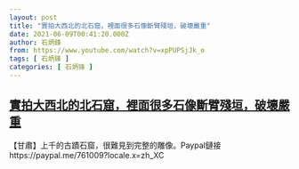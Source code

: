 ```yaml
---
layout: post
title: "實拍大西北的北石窟，裡面很多石像斷臂殘垣，破壞嚴重"
date: 2021-06-09T00:41:20.000Z
author: 石炳鋒
from: https://www.youtube.com/watch?v=xpPUPSjJk_o
tags: [ 石炳锋 ]
categories: [ 石炳锋 ]
---
```

<!--1623199280000-->
[實拍大西北的北石窟，裡面很多石像斷臂殘垣，破壞嚴重](https://www.youtube.com/watch?v=xpPUPSjJk_o)
------

<div>
【甘肅】上千的古蹟石窟，很難見到完整的雕像。Paypal鏈接https://paypal.me/761009?locale.x=zh_XC
</div>
